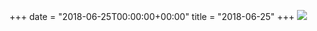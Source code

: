 +++
date = "2018-06-25T00:00:00+00:00"
title = "2018-06-25"
+++
<img class="img-fluid" src="/2018-06-25.jpg" />
